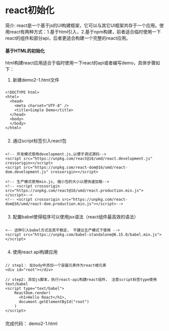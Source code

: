 # react初始化 #

简介: react是一个基于js的UI构建框架，它可以与其它UI框架共存于一个应用。使用react有两种方式：1.基于html引入，2.基于npm构建，前者适合临时使用一下react的组件和部分api，后者更适合构建一个完整的react应用。

####  基于HTML的初始化 ####
html构建react应用适合于临时使用一下react的api或者编写demo，具体步骤如下：

1. 新建demo2-1.html文件
### 
	<!DOCTYPE html>
	<html>
	  <head>
	    <meta charset="UTF-8" />
	    <title>Simple Demo</title>
	  </head>
	  <body>
	  </body>
	</html>
###
2. 通过script标签引入react包   
### 
	<!-- 开发模式使用development.js,以便于调试源码-->
	<script src="https://unpkg.com/react@16/umd/react.development.js" crossorigin></script>
	<script src="https://unpkg.com/react-dom@16/umd/react-dom.development.js" crossorigin></script>
	
	<!-- 生产模式使用min.js, 缩小包的大小以便快速加载-->
	<!-- <script crossorigin src="https://unpkg.com/react@16/umd/react.production.min.js"></script>-->
	<!-- <script crossorigin src="https://unpkg.com/react-dom@16/umd/react-dom.production.min.js"></script>-->
###
3. 配置babel使得程序可以使用jsx语法（react组件最高效的语法）  
### 
	<-- 这种引入babel方式及其不稳定， 不建议生产模式下使用 -->
	<script src="https://unpkg.com/babel-standalone@6.15.0/babel.min.js"></script>
###
4. 使用react api构建应用
### 
	// step1： 在body中添加一个容器元素作为react根元素
	<div id="root"></div>
	
	// step2: 添加js脚本，执行react-api构建react组件， 注意script标签type使用text/babel
	<script type="text/babel">
		ReactDom.render(
		  <h1>Hello React</h1>,
		  document.getElementById("root")
		)
	</script>
###

完成代码： demo2-1.html